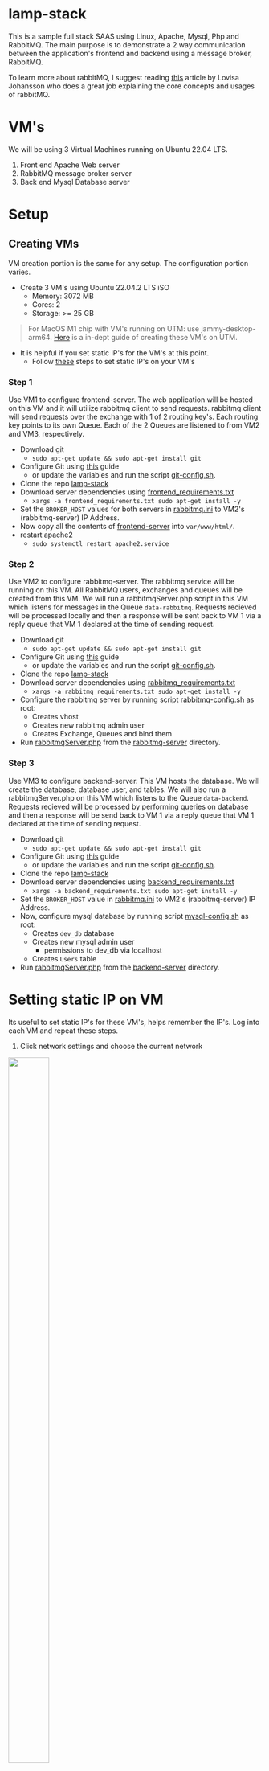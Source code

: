 # lamp-stack
This is a sample full stack SAAS using Linux, Apache, Mysql, Php and  RabbitMQ. The main purpose is to demonstrate a 2 way communication between the application's frontend and backend using a message broker, RabbitMQ. 

To learn more about rabbitMQ, I suggest reading [this](https://www.cloudamqp.com/blog/part1-rabbitmq-for-beginners-what-is-rabbitmq.html) article by Lovisa Johansson who does a great job explaining the core concepts and usages of rabbitMQ.

# VM's
We will be using 3 Virtual Machines running on Ubuntu 22.04 LTS.

1. Front end Apache Web server
2. RabbitMQ message broker server
3. Back end Mysql Database server

# Setup
## Creating VMs
VM creation portion is the same for any setup. The configuration portion varies. 

* Create 3 VM's using Ubuntu 22.04.2 LTS iSO
	- Memory: 3072 MB
	- Cores: 2
	- Storage: >= 25 GB
> For MacOS M1 chip with VM's running on UTM: use jammy-desktop-arm64. [Here](./Setup/docs/creating_VMs.md) is a in-dept guide of creating these VM's on UTM.

* It is helpful if you set static IP's for the VM's at this point.
	- Follow [these](#setting-static-ip-on-vm) steps to set static IP's on your VM's

### Step 1
Use VM1 to configure frontend-server. The web application will be hosted on this VM and it will utilize rabbitmq client to send requests. rabbitmq client will send requests over the exchange with 1 of 2 routing key's. Each routing key points to its own Queue. Each of the 2 Queues are listened to from VM2 and VM3, respectively. 

* Download git
	- `sudo apt-get update && sudo apt-get install git`
* Configure Git using [this](./Setup/docs/github_setup.md) guide 
	- or update the variables and run the script [git-config.sh](./Setup/git-config.sh).
* Clone the repo [lamp-stack](https://github.com/sirharis214/lamp-stack.git)
* Download server dependencies using [frontend_requirements.txt](./Setup/frontend_requirements.txt)
	- `xargs -a frontend_requirements.txt sudo apt-get install -y`
* Set the `BROKER_HOST` values for both servers in [rabbitmq.ini](./frontend-server/rabbitmq/rabbitmq.ini) to VM2's (rabbitmq-server) IP Address.
* Now copy all the contents of [frontend-server](./frontend-server) into `var/www/html/`.
* restart apache2
	- `sudo systemctl restart apache2.service`

### Step 2
Use VM2 to configure rabbitmq-server. The rabbitmq service will be running on this VM. All RabbitMQ users, exchanges and queues will be created from this VM. We will run a rabbitmqServer.php script in this VM which listens for messages in the Queue `data-rabbitmq`. Requests recieved will be processed locally and then a response will be sent back to VM 1 via a reply queue that VM 1 declared at the time of sending request.

* Download git
	- `sudo apt-get update && sudo apt-get install git`
* Configure Git using [this](./Setup/docs/github_setup.md) guide 
	- or update the variables and run the script [git-config.sh](./Setup/git-config.sh).
* Clone the repo [lamp-stack](https://github.com/sirharis214/lamp-stack.git)
* Download server dependencies using [rabbitmq_requirements.txt](./Setup/rabbitmq_requirements.txt)
	- `xargs -a rabbitmq_requirements.txt sudo apt-get install -y`
* Configure the rabbitmq server by running script [rabbitmq-config.sh](./Setup/rabbitmq-config.sh) as root:
	- Creates vhost
	- Creates new rabbitmq admin user
	- Creates Exchange, Queues and bind them
* Run [rabbitmqServer.php](./rabbitmq-server/rabbitmqServer.php) from the [rabbitmq-server](./rabbitmq-server) directory.

### Step 3 
Use VM3 to configure backend-server. This VM hosts the database. We will create the database, database user, and tables. We will also run a rabbitmqServer.php on this VM which listens to the Queue `data-backend`. Requests recieved will be processed by performing queries on database and then a response will be send back to VM 1 via a reply queue that VM 1 declared at the time of sending request.

* Download git
	- `sudo apt-get update && sudo apt-get install git`
* Configure Git using [this](./Setup/docs/github_setup.md) guide 
	- or update the variables and run the script [git-config.sh](./Setup/git-config.sh).
* Clone the repo [lamp-stack](https://github.com/sirharis214/lamp-stack.git)
* Download server dependencies using [backend_requirements.txt](./Setup/backend_requirements.txt)
	- `xargs -a backend_requirements.txt sudo apt-get install -y`
* Set the `BROKER_HOST` value in [rabbitmq.ini](./backend-server/rabbitmq.ini) to VM2's (rabbitmq-server) IP Address.
* Now, configure mysql database by running script [mysql-config.sh](./Setup/mysql-config.sh) as root:
	- Creates `dev_db` database
	- Creates new mysql admin user
		- permissions to dev_db via localhost
	- Creates `Users` table
* Run [rabbitmqServer.php](./backend-server/rabbitmqServer.php) from the [backend-server](./backend-server) directory.

# Setting static IP on VM

Its useful to set static IP's for these VM's, helps remember the IP's. Log into each VM and repeat these steps.

1. Click network settings and choose the current network

<image src="Setup/docs/images/18_wired_settings.png" height="60%" width="40%">
	
2. Jot the DNS from the Details section.

<image src="Setup/docs/images/19_dns.png" height="20%" width="60%">

3. Navigate to the IPv4 section & choose the manual option
4. Fill out the fields shown in the picture, choose ip's that are easy to remember.
	- frontend-server: `10.0.0.10`
	- rabbitmq-server: `10.0.0.11`
	- backend-server: `10.0.0.12`

<image src="Setup/docs/images/20_manual_network_settings.png" height="60%" width="40%">


